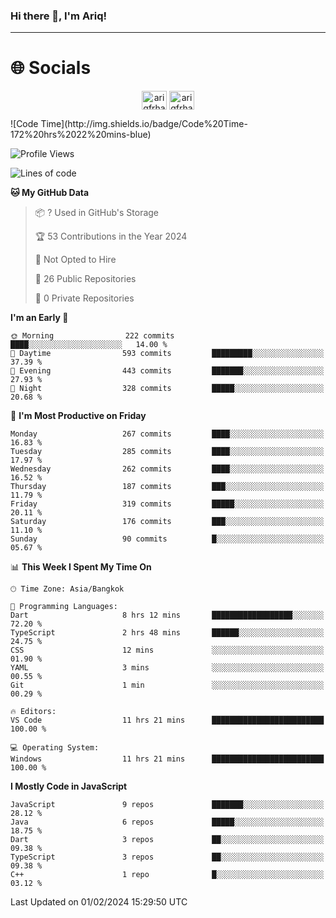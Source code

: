### Hi there 👋, I'm Ariq!
<hr>
<h1 align="">🌐 Socials</h1>
<p align="center">
<a href="https://www.linkedin.com/in/ariqfarhan/" target="blank"><img align="center" src="https://raw.githubusercontent.com/rahuldkjain/github-profile-readme-generator/master/src/images/icons/Social/linked-in-alt.svg" alt="ariqfrhan" height="30" width="40" /></a>
<a href="https://instagram.com/ariqfrhan" target="blank"><img align="center" src="https://raw.githubusercontent.com/rahuldkjain/github-profile-readme-generator/master/src/images/icons/Social/instagram.svg" alt="ariqfrhan" height="30" width="40" /></a>
</p>
<!--START_SECTION:waka-->
![Code Time](http://img.shields.io/badge/Code%20Time-172%20hrs%2022%20mins-blue)

![Profile Views](http://img.shields.io/badge/Profile%20Views-65-blue)

![Lines of code](https://img.shields.io/badge/From%20Hello%20World%20I%27ve%20Written-8.5%20million%20lines%20of%20code-blue)

**🐱 My GitHub Data** 

> 📦 ? Used in GitHub's Storage 
 > 
> 🏆 53 Contributions in the Year 2024
 > 
> 🚫 Not Opted to Hire
 > 
> 📜 26 Public Repositories 
 > 
> 🔑 0 Private Repositories 
 > 
**I'm an Early 🐤** 

```text
🌞 Morning                222 commits         ████░░░░░░░░░░░░░░░░░░░░░   14.00 % 
🌆 Daytime                593 commits         █████████░░░░░░░░░░░░░░░░   37.39 % 
🌃 Evening                443 commits         ███████░░░░░░░░░░░░░░░░░░   27.93 % 
🌙 Night                  328 commits         █████░░░░░░░░░░░░░░░░░░░░   20.68 % 
```
📅 **I'm Most Productive on Friday** 

```text
Monday                   267 commits         ████░░░░░░░░░░░░░░░░░░░░░   16.83 % 
Tuesday                  285 commits         ████░░░░░░░░░░░░░░░░░░░░░   17.97 % 
Wednesday                262 commits         ████░░░░░░░░░░░░░░░░░░░░░   16.52 % 
Thursday                 187 commits         ███░░░░░░░░░░░░░░░░░░░░░░   11.79 % 
Friday                   319 commits         █████░░░░░░░░░░░░░░░░░░░░   20.11 % 
Saturday                 176 commits         ███░░░░░░░░░░░░░░░░░░░░░░   11.10 % 
Sunday                   90 commits          █░░░░░░░░░░░░░░░░░░░░░░░░   05.67 % 
```


📊 **This Week I Spent My Time On** 

```text
🕑︎ Time Zone: Asia/Bangkok

💬 Programming Languages: 
Dart                     8 hrs 12 mins       ██████████████████░░░░░░░   72.20 % 
TypeScript               2 hrs 48 mins       ██████░░░░░░░░░░░░░░░░░░░   24.75 % 
CSS                      12 mins             ░░░░░░░░░░░░░░░░░░░░░░░░░   01.90 % 
YAML                     3 mins              ░░░░░░░░░░░░░░░░░░░░░░░░░   00.55 % 
Git                      1 min               ░░░░░░░░░░░░░░░░░░░░░░░░░   00.29 % 

🔥 Editors: 
VS Code                  11 hrs 21 mins      █████████████████████████   100.00 % 

💻 Operating System: 
Windows                  11 hrs 21 mins      █████████████████████████   100.00 % 
```

**I Mostly Code in JavaScript** 

```text
JavaScript               9 repos             ███████░░░░░░░░░░░░░░░░░░   28.12 % 
Java                     6 repos             █████░░░░░░░░░░░░░░░░░░░░   18.75 % 
Dart                     3 repos             ██░░░░░░░░░░░░░░░░░░░░░░░   09.38 % 
TypeScript               3 repos             ██░░░░░░░░░░░░░░░░░░░░░░░   09.38 % 
C++                      1 repo              █░░░░░░░░░░░░░░░░░░░░░░░░   03.12 % 
```




 Last Updated on 01/02/2024 15:29:50 UTC
<!--END_SECTION:waka-->
